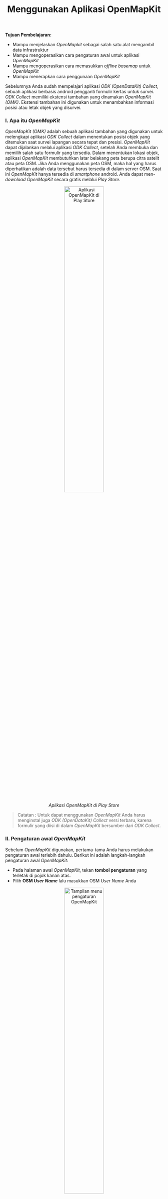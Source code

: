 ﻿---
title: Menggunakan Aplikasi OpenMapKit
weight: 3
---

**Tujuan Pembelajaran:**



*   Mampu menjelaskan _OpenMapkit_ sebagai salah satu alat mengambil data infrastruktur
*   Mampu mengoperasikan cara pengaturan awal untuk aplikasi _OpenMapKit_
*   Mampu mengoperasikan cara memasukkan _offline basemap_ untuk _OpenMapKit_
*   Mampu menerapkan cara penggunaan _OpenMapKit_

Sebelumnya Anda sudah mempelajari aplikasi _ODK (OpenDataKit) Collect_, sebuah aplikasi berbasis android pengganti formulir kertas untuk survei. _ODK Collect_ memiliki ekstensi tambahan yang dinamakan _OpenMapKit (OMK)_. Ekstensi tambahan ini digunakan untuk menambahkan informasi posisi atau letak objek yang disurvei.

### **I. Apa itu _OpenMapKit_**

_OpenMapKit (OMK)_ adalah sebuah aplikasi tambahan yang digunakan untuk melengkapi aplikasi _ODK Collect_ dalam menentukan posisi objek yang ditemukan saat survei lapangan secara tepat dan presisi. _OpenMapKit_ dapat dijalankan melalui aplikasi _ODK Collect_, setelah Anda membuka dan memilih salah satu formulir yang tersedia. Dalam menentukan lokasi objek, aplikasi _OpenMapKit_ membutuhkan latar belakang peta berupa citra satelit atau peta OSM. Jika Anda menggunakan peta OSM, maka hal yang harus diperhatikan adalah data tersebut harus tersedia di dalam server OSM. Saat ini _OpenMapKit_ hanya tersedia di _smartphone_ android. Anda dapat men-_download_ _OpenMapKit_ secara gratis melalui _Play Store_.

<p align="center">
<img width=50% src="/pages/01-OSM-Field-Surveyor-Guideliness/03-Menggunakan-Aplikasi-OMK/images/0301_app_omk.png" alt="Aplikasi OpenMapKit di Play Store" title="Aplikasi OpenMapKit di Play Store">
</p>

<p align="center"><i>Aplikasi OpenMapKit di Play Store</i></p>

> Catatan :
Untuk dapat menggunakan _OpenMapKit_ Anda harus menginstal juga _ODK (OpenDataKit) Collect_ versi terbaru, karena formulir yang diisi di dalam _OpenMapKit_ bersumber dari _ODK Collect_.

### **II. Pengaturan awal _OpenMapKit_**

Sebelum _OpenMapKit_ digunakan, pertama-tama Anda harus melakukan pengaturan awal terlebih dahulu. Berikut ini adalah langkah-langkah pengaturan awal _OpenMapKit_:

*   Pada halaman awal _OpenMapKit_, tekan **tombol pengaturan** yang terletak di pojok kanan atas.
*   Pilih **OSM _User Name_** lalu masukkan OSM _User Name_ Anda

<p align="center">
<img width=50% src="/pages/01-OSM-Field-Surveyor-Guideliness/03-Menggunakan-Aplikasi-OMK/images/0302_setting_omk.png" alt="Tampilan menu pengaturan OpenMapKit" title="Tampilan menu pengaturan OpenMapKit">
</p>

<p align="center"><i>Tampilan menu pengaturan OpenMapKit</i></p>

*   Untuk _basemap_ atau peta dasar yang menjadi latar belakang, _OpenMapKit_ secara _default_ akan menampilkan _Online Humanitarian OpenStreetMap_.

### **III. Memasukkan _offline basemap_ untuk _OpenMapKit_**

_OpenMapKit_ menyediakan peta OSM sebagai _basemap_ yang harus diakses menggunakan koneksi internet. Namun jangan khawatir, Anda juga dapat memasukkan _offline basemap_ ke dalam _OpenMapKit_ yang merupakan peta dasar yang dapat dibuka tanpa koneksi internet. _Offline basemap_ dapat memudahkan Anda dalam menambahkan informasi tepat di lokasi yang Anda survei. Berikut ini adalah cara menambahkan _offline basemap_:

*   Format data yang digunakan sebagai _offline basemap_ dalam aplikasi _OpenMapKit_ harus berformat _.mbtiles_. Cara pembuatan _.mbtiles_ dapat dilihat pada modul **Membuat Mbtiles untuk OMK (OpenMapKit)**. Setelah Anda memiliki _file .mbtiles_, sambungkan _smartphone_ Anda ke komputer/laptop. Buka folder yang berisi _file .mbtiles_ yang akan dimasukkan. Pilih _file .mbtiles_ nya kemudian salin ke folder **openmapkit →** **mbtiles** yang ada di internal _storage smartphone_ Anda.

<p align="center">
<img width=70% src="/pages/01-OSM-Field-Surveyor-Guideliness/03-Menggunakan-Aplikasi-OMK/images/0303_omk_mbtiles.png" alt="Proses menambahkan file .mbtiles ke dalam OpenMapKit" title="Proses menambahkan file .mbtiles ke dalam OpenMapKit">
</p>

<p align="center"><i>Proses menambahkan file .mbtiles ke dalam OpenMapKit</i></p>

*   Jika sudah berhasil memasukkan _.mbtiles_, Anda dapat mengubah _basemap OpenMapKit_ dengan cara tekan **tombol pengaturan** yang terletak di pojok kanan atas dan tekan **_Basemap_** kemudian pilih _.mbtiles_ yang baru saja Anda masukkan. Lalu tekan **_OK_**.

<p align="center">
<img width=80% src="/pages/01-OSM-Field-Surveyor-Guideliness/03-Menggunakan-Aplikasi-OMK/images/0304_omk_basemap.png" alt="Tampilan pengaturan basemap di OpenMapKit" title="Tampilan pengaturan basemap di OpenMapKit">
</p>

<p align="center"><i>Tampilan pengaturan basemap di OpenMapKit</i></p>

### **IV. Pengoperasian Dasar _OpenMapKit_**


**a. Men-_download_ Data OSM di _OpenMapKit_**

Data OSM yang sudah ada dapat memudahkan Anda untuk menambahkan informasi bangunan karena Anda dapat memilih langsung bangunan yang akan Anda tambahkan informasinya. Oleh karena itu, sebaiknya Anda men-_download_ data OSM terlebih dahulu sebelum menambahkan informasi. Langkah-langkah untuk men-_download_ data OSM di dalam aplikasi _OpenMapKit_, yaitu:

*   Arahkan peta ke lokasi Anda berada saat ini (misalnya Anda sudah berada di lokasi survei) dengan cara tekan **tombol bulat** yang ada di pojok kanan bawah layar hingga tombol bulat berwarna biru. Sebuah titik hitam akan muncul di lokasi Anda berada saat ini.

<p align="center">
<img width=25% src="/pages/01-OSM-Field-Surveyor-Guideliness/03-Menggunakan-Aplikasi-OMK/images/0305_omk_location.png" alt="Mengarahkan ke lokasi saat ini pada OpenMapKit" title="Mengarahkan ke lokasi saat ini pada OpenMapKit">
</p>

<p align="center"><i>Mengarahkan ke lokasi saat ini pada OpenMapKit</i></p>

*   Tekan **tombol pengaturan** yang ada di pojok kanan atas
*   Pilih **_OSM XML Downloader_** untuk men-_download_ data OSM sesuai dengan tampilan di layar _smartphone_ Anda (lama tidaknya waktu _download_ bergantung pada besar kecilnya area). Pastikan Anda tersambung dengan koneksi internet saat men-_download_ data OSM. Perhatikan warna bangunan, bangunan pada _basemap_ OSM berwarna cokelat dan bangunan hasil _download_ berwarna ungu.

<p align="center">
<img width=60% src="/pages/01-OSM-Field-Surveyor-Guideliness/03-Menggunakan-Aplikasi-OMK/images/0306_warna_bangunan.png" alt="Perbedaan Warna Bangunan" title="Perbedaan Warna Bangunan">
</p>

<p align="center"><i>Warna bangunan pada basemap OSM (kiri) dan Warna bangunan hasil download (kanan)</i></p>

*   Data OSM yang baru saja di-_download_ akan tersimpan dalam format _.osm_ yang dapat diaktifkan atau dinonaktifkan melalui **tombol pengaturan** **→ _OSM XML Layer_**.

<p align="center">
<img width=50% src="/pages/01-OSM-Field-Surveyor-Guideliness/03-Menggunakan-Aplikasi-OMK/images/0307_xml_layer.png" alt="Pengaturan OSM XML Downloader dan OSM XML Layers" title="Pengaturan OSM XML Downloader dan OSM XML Layers">
</p>

<p align="center"><i>Pengaturan OSM XML Downloader dan OSM XML Layers</i></p>

**b. Menambahkan informasi bangunan di _OpenMapKit_**

Jika sudah berhasil men-_download_ data bangunan dari OSM, Anda dapat menambahkan informasi bangunan tersebut dengan cara:

*   Pilih pada bangunan yang akan ditambahkan informasinya. Pastikan bangunannya berwarna ungu yang menandakan bangunan tersebut sudah di-_download_ dari OSM. Jika bangunan terpilih, warnanya akan berubah menjadi oranye.
*   Anda dapat mengisi informasi bangunan tersebut sesuai dengan formulir yang sudah Anda pilih sebelumnya di aplikasi _ODK Collect_, dengan cara tekan pada informasi _tag_ pada baris pertama yang terletak di bawah.

<p align="center">
<img width=50% src="/pages/01-OSM-Field-Surveyor-Guideliness/03-Menggunakan-Aplikasi-OMK/images/0308_mengisi_form_omk.png" alt="Mengisi informasi bangunan menggunakan formulir dari ODK Collect" title="Mengisi informasi bangunan menggunakan formulir dari ODK Collect">
</p>

<p align="center"><i>Mengisi informasi bangunan menggunakan formulir dari ODK Collect</i></p>

*   Setelah selesai, di akhir halaman pilih **_Save_** untuk menyimpan isian formulir ke dalam _ODK Collect_. Jika sudah selesai mengisikan formulir, bangunan yang Anda isikan informasinya akan terlihat seperti ini:

<p align="center">
<img width=25% src="/pages/01-OSM-Field-Surveyor-Guideliness/03-Menggunakan-Aplikasi-OMK/images/0309_tag_bangunan_omk.png" alt="Tampilan bangunan yang sudah diisikan informasinya" title="Tampilan bangunan yang sudah diisikan informasinya">
</p>

<p align="center"><i>Tampilan bangunan yang sudah diisikan informasinya</i></p>

Jika lokasi survei Anda masih belum tersedia data bangunannya di dalam OSM, Anda dapat memetakan bangunan terlebih dahulu sebelum melakukan survei. Jika tidak ada waktu untuk melakukan pemetaan bangunan, Anda dapat menggunakan titik untuk menandakan objek di aplikasi _OpenMapKit_ dengan cara:

*   Gunakan _.mbtiles_ yang sudah Anda masukkan sebelumnya untuk membantu menandai objek secara akurat dengan cara tekan **tombol pengaturan** **→ _Basemap_**
*   Tekan **ikon plus (+)** yang ada di pojok kanan bawah layar Anda hingga berubah warna menjadi hijau. Akan muncul _marker_ atau penanda warna hijau dengan tulisan _Add Node_ di atasnya. Geser peta hingga lokasi penanda akurat dengan objek yang disurvei.

<p align="center">
<img width=25% src="/pages/01-OSM-Field-Surveyor-Guideliness/03-Menggunakan-Aplikasi-OMK/images/0310_add_node_omk.png" alt="Menambahkan penanda menggunakan ikon plus (+)" title="Menambahkan penanda menggunakan ikon plus (+)">
</p>

<p align="center"><i>Menambahkan penanda menggunakan ikon plus (+)</i></p>

*   Tekan **_Add Node_** jika titik sudah akurat

<p align="center">
<img width=25% src="/pages/01-OSM-Field-Surveyor-Guideliness/03-Menggunakan-Aplikasi-OMK/images/0311_tombol_add_node.png" alt="Tombol add node saat menambahkan titik" title="Tombol add node saat menambahkan titik">
</p>

<p align="center"><i>Tombol add node saat menambahkan titik</i></p>

*   Jika titik yang Anda tambahkan ternyata posisinya kurang sesuai dengan objek yang ada di lapangan, Anda dapat menggeser titik yang sudah tambahkan dengan cara klik titik yang akan digeser kemudian tekan ikon dua panah di pojok kanan atas. Warna titik akan berubah menjadi oranye dan di atasnya terdapat tulisan _Place Node_.

<p align="center">
<img width=30% src="/pages/01-OSM-Field-Surveyor-Guideliness/03-Menggunakan-Aplikasi-OMK/images/0312_menggeser_node.png" alt="Menggeser titik yang sudah ditambahkan" title="Menggeser titik yang sudah ditambahkan">
</p>

<p align="center"><i>Menggeser titik yang sudah ditambahkan</i></p>

*   Geser peta hingga posisi titik akurat, kemudian tekan **_Place Node_**.

<p align="center">
<img width=30% src="/pages/01-OSM-Field-Surveyor-Guideliness/03-Menggunakan-Aplikasi-OMK/images/0313_place_node.png" alt="Tombol place node saat menggeser titik" title="Tombol place node saat menggeser titik">
</p>

<p align="center"><i>Tombol place node saat menggeser titik</i></p>

*   Setelah posisi titik sudah akurat dan sama dengan objek yang ada di lapangan, Anda dapat melakukan pengisian formulir sama seperti langkah sebelumnya.
*   Masukkan informasi yang sesuai dengan kondisi di lapangan. Geser layar ke kanan atau ke kiri untuk mengganti halaman pertanyaan pada formulir.
*   Di akhir halaman, pilih **_Save_** untuk menyimpan isian formulir ke dalam _ODK Collect_. Jika sudah selesai mengisikan formulir, titik objek yang Anda isikan informasinya akan terlihat seperti ini:

<p align="center">
<img width=25% src="/pages/01-OSM-Field-Surveyor-Guideliness/03-Menggunakan-Aplikasi-OMK/images/0314_finished_tag.png" alt="Tampilan titik objek yang sudah diisikan informasinya" title="Tampilan titik objek yang sudah diisikan informasinya">
</p>

<p align="center"><i>Tampilan titik objek yang sudah diisikan informasinya</i></p>

*   Anda dapat melihat formulir yang sudah berhasil disimpan pada _ODK Collect_, yang dapat Anda pelajari di modul **Menggunakan Aplikasi ODK Collect**.

**RINGKASAN**

Jika Anda dapat mengikuti dan memperhatikan seluruh tahapan dalam bab ini, maka Anda telah berhasil memahami _OpenMapKit_ sebagai salah satu alat survei lapang untuk mengambil data infrastruktur. Selain itu, Anda juga telah berhasil menerapkan pengoperasian cara pengaturan awal _OpenMapKit_, cara memasukkan _offline basemap_ untuk _OpenMapKit_ dan cara penggunaan _OpenMapKit_ untuk mengambil data infrastruktur. Formulir yang sudah Anda tambahkan di dalam aplikasi _OpenMapKit_ dapat dilihat dan dikirimkan ke server melalui aplikasi _ODK Collect_.


